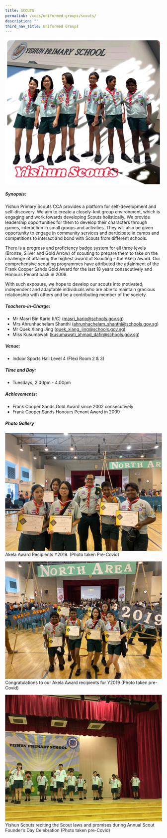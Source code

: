 ```yaml
---
title: SCOUTS
permalink: /ccas/uniformed-groups/scouts/
description: ""
third_nav_title: Uniformed Groups
---
```

![](/images/CCAs/Scouts/Scouts_Photo_01.jpg)

##### Synopsis:
Yishun Primary Scouts CCA provides a platform for self-development and self-discovery. We aim to create a closely–knit group environment, which is engaging and work towards developing Scouts holistically. We provide leadership opportunities for them to develop their characters through games, interaction in small groups and activities. They will also be given opportunity to engage in community services and participate in camps and competitions to interact and bond with Scouts from different schools.

There is a progress and proficiency badge system for all three levels (Bronze, Silver and Gold Arrow) of scouting to prepare them to take on the challenge of attaining the highest award of Scouting – the Akela Award. Our comprehensive scouting programmes have attributed the attainment of the Frank Cooper Sands Gold Award for the last 18 years consecutively and Honours Penant back in 2009.

With such exposure, we hope to develop our scouts into motivated, independent and adaptable individuals who are able to maintain gracious relationship with others and be a contributing member of the society.

##### Teachers-in-Charge:
* Mr Masri Bin Kario (I/C) (masri_kario@schools.gov.sg)
* Mrs Ahrunhachelam Shanthi (ahrunhachelam_shanthi@schools.gov.sg)
* Mr Quek Xiang Jing (quek_xiang_jing@schools.gov.sg)
* Miss Kusumawati (kusumawati_ahmad_dafir@schools.gov.sg)

##### Venue:
* Indoor Sports Hall Level 4 (Flexi Room 2 & 3)

##### Time and Day:
* Tuesdays, 2.00pm - 4.00pm

##### Achievements:
* Frank Cooper Sands Gold Award since 2002 consecutively
* Frank Cooper Sands Honours Penant Award in 2009

##### Photo Gallery

![](/images/CCAs/Scouts/Scouts_Photo_02.jpg)
Akela Award Recipients Y2019. (Photo taken Pre-Covid)

![](/images/CCAs/Scouts/Scouts_Photo_03.jpg)
Congratulations to our Akela Award recipients for Y2019 (Photo taken pre-Covid)

![](/images/CCAs/Scouts/CCA_Scout_Founders_Day.jpg)
Yishun Scouts reciting the Scout laws and promises during Annual Scout Founder’s Day Celebration (Photo taken pre-Covid)